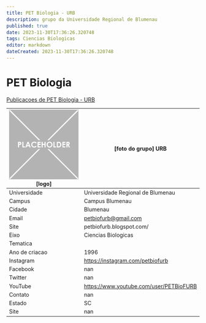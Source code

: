 ```yaml
---
title: PET Biologia - URB
description: grupo da Universidade Regional de Blumenau
published: true
date: 2023-11-30T17:36:26.320748
tags: Ciencias Biologicas
editor: markdown
dateCreated: 2023-11-30T17:36:26.320748
---
```


# PET Biologia

[Publicacoes de PET Biologia - URB](/atividade/58PETBiologiaURB/feed.md)

| ![placeholder.png](/placeholder.png) [logo] | [foto do grupo] URB         |
| ------------------------------------------- | ------------------------------------------------- |
| Universidade                                | Universidade Regional de Blumenau      |
| Campus                                      | Campus Blumenau            |
| Cidade                                      | Blumenau             |
| Email                                       | petbiofurb@gmail.com             |
| Site                                        | petbiofurb.blogspot.com/              |
| Eixo                                        | Ciencias Biologicas              |
| Tematica                                    |           |
| Ano de criacao                              | 1996        |
| Instagram                                   | https://instagram.com/petbiofurb         |
| Facebook                                    | nan          |
| Twitter                                     | nan           |
| YouTube                                     | https://www.youtube.com/user/PETBioFURB           |
| Contato                                     | nan         |
| Estado                                      |  SC            |
| Site                                        | nan |
